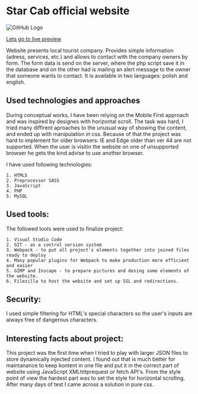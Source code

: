 # Star Cab official website

![GitHub Logo](/images/startravel.bmp)


[Lets go to live preview](https://startravel.wroclaw.pl)


Website presents local tourist company. Provides simple information (adress, services, etc.) and allows to contact with the company owners by form. The form data is send on the server, where the php script save it in the database and on the other had is mailing an alert message to the owner that someone wants to contact. It is available in two languages: polish and english.


## Used technologies and approaches

During conceptual works, I have been relying on the Mobile First approach and was inspired by designes with horizontal scroll. The task was hard, I tried many diffirent aproaches to the unusual way of showing the content, and ended up with manipulation in css. Because of that the project was hard to implement for older browsers: IE and Edge older than ver 44 are not supported. When the user is visitin the website on one of unsupported browser he gets the kind advise to use another browser.

I have used following technologies:

    1. HTML5
    2. Preprocessor SASS
    3. JavaScript
    4. PHP
    5. MySQL


## Used tools:

The followed tools were used to finalize project:

    1. Visual Studio Code
    2. GIT - as a control version system
    3. Webpack - to put all project's elements together into joined files ready to deploy
    4. Many popular plugins for Webpack to make production more efficient and easier
    5. GIMP and Inscape - to prepare pictures and desing some elements of the website.
    6. Filezilla to host the website and set up SSL and redirections.

## Security:

I used simple filtering for HTML's special characters so the user's inputs are always free of dangerous characters.

## Interesting facts about project:

This project was the first time when I tried to play with larger JSON files to store dynamically injected content. I found out that is much better for maintanance to keep kontent in one file and put it in the correct part of website using JavaScript XMLhttprequest or fetch API's. From the style point of view the hardest part was to set the style for horizontal scrolling. After many days of test I came across a solution in pure css.
